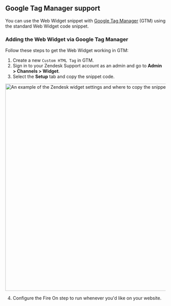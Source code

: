## Google Tag Manager support

You can use the Web Widget snippet with [Google Tag Manager][gtm-link] (GTM) using the standard Web Widget code snippet.

### Adding the Web Widget via Google Tag Manager

Follow these steps to get the Web Widget working in GTM:

1. Create a new `Custom HTML Tag` in GTM.
2. Sign in to your Zendesk Support account as an admin and go to **Admin > Channels > Widget**.
3. Select the **Setup** tab and copy the snippet code.

<img alt="An example of the Zendesk widget settings and where to copy the snippet" src="https://zen-marketing-documentation.s3.amazonaws.com/docs/en/widget_snippet.png" width="650px" />

4. Configure the Fire On step to run whenever you'd like on your website.

[gtm-link]: https://www.google.com/tagmanager/
